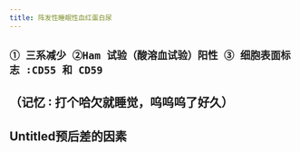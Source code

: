 ```yaml
---
title: 阵发性睡眠性血红蛋白尿
---
```


## `① 三系减少 ②Ham 试验（酸溶血试验）阳性 ③ 细胞表面标志 ∶CD55 和 CD59`

## （记忆 ∶ 打个哈欠就睡觉，呜呜呜了好久）

## Untitled预后差的因素
### 

## 
